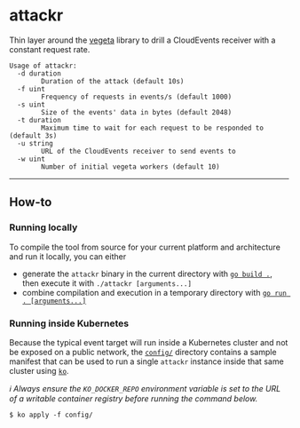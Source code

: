 # attackr

Thin layer around the [vegeta][vegeta] library to drill a CloudEvents receiver with a constant request rate.

```
Usage of attackr:
  -d duration
        Duration of the attack (default 10s)
  -f uint
        Frequency of requests in events/s (default 1000)
  -s uint
        Size of the events' data in bytes (default 2048)
  -t duration
        Maximum time to wait for each request to be responded to (default 3s)
  -u string
        URL of the CloudEvents receiver to send events to
  -w uint
        Number of initial vegeta workers (default 10)
```

---

## How-to

### Running locally

To compile the tool from source for your current platform and architecture and run it locally, you can either

* generate the `attackr` binary in the current directory with [`go build .`][go-build], then execute it with `./attackr
  [arguments...]`
* combine compilation and execution in a temporary directory with [`go run . [arguments...]`][go-run]

### Running inside Kubernetes

Because the typical event target will run inside a Kubernetes cluster and not be exposed on a public network, the
[`config/`](./config) directory contains a sample manifest that can be used to run a single `attackr` instance inside
that same cluster using [`ko`][ko].

_:information_source: Always ensure the `KO_DOCKER_REPO` environment variable is set to the URL of a writable container
registry before running the command below._

```console
$ ko apply -f config/
```

[vegeta]: https://github.com/tsenart/vegeta
[go-build]: https://golang.org/cmd/go/#hdr-Compile_packages_and_dependencies
[go-run]: https://golang.org/cmd/go/#hdr-Compile_and_run_Go_program
[ko]: https://github.com/google/ko

